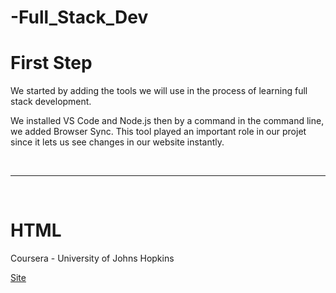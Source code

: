 # -Full_Stack_Dev

<h1>First Step</h1>
<p>We started by adding the tools we will use in the process of learning full stack development.</p>
<p>We installed VS Code and Node.js then by a command in the command line, we added Browser Sync. This tool played an important role in our projet since it lets us see changes in our website instantly.</p>
<br>
<hr>
<br>
<h1>HTML</h1>
<p>Coursera - University of Johns Hopkins</p>

<a href="https://mohammed-boutahar.github.io/Full-Stack-Dev/site/" target="_blank"> Site </a>

